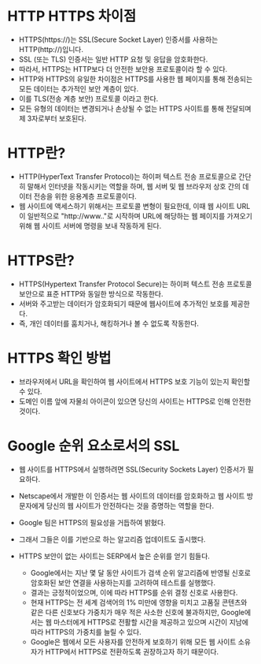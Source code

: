 <h1> HTTP HTTPS 차이점 </h1>

- HTTPS(https://)는 SSL(Secure Socket Layer) 인증서를 사용하는 HTTP(http://)입니다.
- SSL (또는 TLS) 인증서는 일반 HTTP 요청 및 응답을 암호화한다.
- 따라서, HTTPS는 HTTP보다 더 안전한 보안용 프로토콜이라 할 수 있다.
- HTTP와 HTTPS의 유일한 차이점은 HTTPS를 사용한 웹 페이지를 통해 전송되는 모든 데이터는 추가적인 보안 계층이 있다.
- 이를 TLS(전송 계층 보안) 프로토콜 이라고 한다.
- 모든 유형의 데이터는 변경되거나 손상될 수 없는 HTTPS 사이트를 통해 전달되며 제 3자로부터 보호된다.

<h1> HTTP란? </h1>

- HTTP(HyperText Transfer Protocol)는 하이퍼 텍스트 전송 프로토콜으로 간단히 말해서 인터넷을 작동시키는 역할을 하며, 웹 서버 및 웹 브라우저 상호 간의 데이터 전송을 위한 응용계층 프로토콜이다.
- 웹 사이트에 액세스하기 위해서는 프로토콜 변형이 필요한데, 이때 웹 사이트 URL이 일반적으로 "http://www.."로 시작하며 URL에 해당하는 웹 페이지를 가져오기 위해 웹 사이트 서버에 명령을 보내 작동하게 된다.

<H1> HTTPS란? </h1>

- HTTPS(Hypertext Transfer Protocol Secure)는 하이퍼 텍스트 전송 프로토콜 보안으로 표준 HTTP와 동일한 방식으로 작동한다.
- 서버와 주고받는 데이터가 암호화되기 때문에 웹사이트에 추가적인 보호를 제공한다.
- 즉, 개인 데이터를 훔치거나, 해킹하거나 볼 수 없도록 작동한다.

<h1> HTTPS 확인 방법 </h1>

- 브라우저에서 URL을 확인하여 웹 사이트에서 HTTPS 보호 기능이 있는지 확인할 수 있다.
- 도메인 이름 앞에 자물쇠 아이콘이 있으면 당신의 사이트는 HTTPS로 인해 안전한 것이다.

<h1> Google 순위 요소로서의 SSL </h1>

- 웹 사이트를 HTTPS에서 실행하려면 SSL(Security Sockets Layer) 인증서가 필요하다.
- Netscape에서 개발한 이 인증서는 웹 사이트의 데이터를 암호화하고 웹 사이트 방문자에게 당신의 웹 사이트가 안전하다는 것을 증명하는 역할을 한다.
- Google 팀은 HTTPS의 필요성을 거듭하여 밝혔다.
- 그래서 그들은 이를 기반으로 하는 알고리즘 업데이트도 출시했다.
- HTTPS 보안이 없는 사이트는 SERP에서 높은 순위를 얻기 힘들다.

  - Google에서는 지난 몇 달 동안 사이트가 검색 순위 알고리즘에 반영될 신호로 암호화된 보안 연결을 사용하는지를 고려하여 테스트를 실행했다.
  - 결과는 긍정적이었으며, 이에 따라 HTTPS를 순위 결정 신호로 사용한다.
  - 현재 HTTPS는 전 세계 검색어의 1% 미만에 영향을 미치고 고품질 콘텐츠와 같은 다른 신호보다 가중치가 매우 적은 사소한 신호에 불과하지만, Google에서는 웹 마스터에게 HTTPS로 전활할 시간을 제공하고 있으며 시간이 지남에 따라 HTTPS의 가중치를 늘릴 수 있다.
  - Google은 웹에서 모든 사용자를 안전하게 보호하기 위해 모든 웹 사이트 소유자가 HTTP에서 HTTPS로 전환하도록 권장하고자 하기 때문이다.
